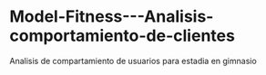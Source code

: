 # Model-Fitness---Analisis-comportamiento-de-clientes
Analisis de compartamiento de usuarios para estadia en gimnasio
